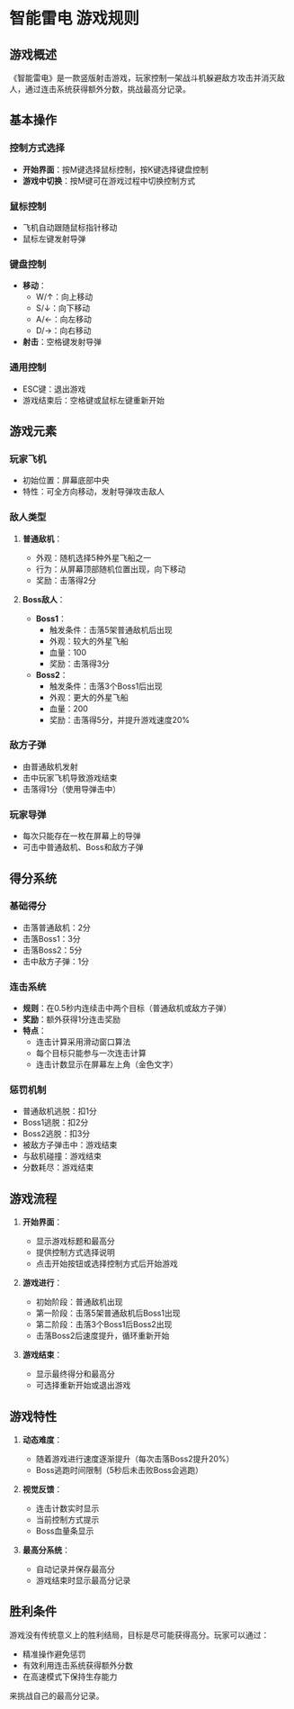 # 智能雷电 游戏规则

## 游戏概述
《智能雷电》是一款竖版射击游戏，玩家控制一架战斗机躲避敌方攻击并消灭敌人，通过连击系统获得额外分数，挑战最高分记录。

## 基本操作
### 控制方式选择
- **开始界面**：按M键选择鼠标控制，按K键选择键盘控制
- **游戏中切换**：按M键可在游戏过程中切换控制方式

### 鼠标控制
- 飞机自动跟随鼠标指针移动
- 鼠标左键发射导弹

### 键盘控制
- **移动**：
  - W/↑：向上移动
  - S/↓：向下移动
  - A/←：向左移动
  - D/→：向右移动
- **射击**：空格键发射导弹

### 通用控制
- ESC键：退出游戏
- 游戏结束后：空格键或鼠标左键重新开始

## 游戏元素
### 玩家飞机
- 初始位置：屏幕底部中央
- 特性：可全方向移动，发射导弹攻击敌人

### 敌人类型
1. **普通敌机**：
   - 外观：随机选择5种外星飞船之一
   - 行为：从屏幕顶部随机位置出现，向下移动
   - 奖励：击落得2分

2. **Boss敌人**：
   - **Boss1**：
     - 触发条件：击落5架普通敌机后出现
     - 外观：较大的外星飞船
     - 血量：100
     - 奖励：击落得3分
   - **Boss2**：
     - 触发条件：击落3个Boss1后出现
     - 外观：更大的外星飞船
     - 血量：200
     - 奖励：击落得5分，并提升游戏速度20%

### 敌方子弹
- 由普通敌机发射
- 击中玩家飞机导致游戏结束
- 击落得1分（使用导弹击中）

### 玩家导弹
- 每次只能存在一枚在屏幕上的导弹
- 可击中普通敌机、Boss和敌方子弹

## 得分系统
### 基础得分
- 击落普通敌机：2分
- 击落Boss1：3分
- 击落Boss2：5分
- 击中敌方子弹：1分

### 连击系统
- **规则**：在0.5秒内连续击中两个目标（普通敌机或敌方子弹）
- **奖励**：额外获得1分连击奖励
- **特点**：
  - 连击计算采用滑动窗口算法
  - 每个目标只能参与一次连击计算
  - 连击计数显示在屏幕左上角（金色文字）

### 惩罚机制
- 普通敌机逃脱：扣1分
- Boss1逃脱：扣2分
- Boss2逃脱：扣3分
- 被敌方子弹击中：游戏结束
- 与敌机碰撞：游戏结束
- 分数耗尽：游戏结束

## 游戏流程
1. **开始界面**：
   - 显示游戏标题和最高分
   - 提供控制方式选择说明
   - 点击开始按钮或选择控制方式后开始游戏

2. **游戏进行**：
   - 初始阶段：普通敌机出现
   - 第一阶段：击落5架普通敌机后Boss1出现
   - 第二阶段：击落3个Boss1后Boss2出现
   - 击落Boss2后速度提升，循环重新开始

3. **游戏结束**：
   - 显示最终得分和最高分
   - 可选择重新开始或退出游戏

## 游戏特性
1. **动态难度**：
   - 随着游戏进行速度逐渐提升（每次击落Boss2提升20%）
   - Boss逃跑时间限制（5秒后未击败Boss会逃跑）

2. **视觉反馈**：
   - 连击计数实时显示
   - 当前控制方式提示
   - Boss血量条显示

3. **最高分系统**：
   - 自动记录并保存最高分
   - 游戏结束时显示最高分记录

## 胜利条件
游戏没有传统意义上的胜利结局，目标是尽可能获得高分。玩家可以通过：
- 精准操作避免惩罚
- 有效利用连击系统获得额外分数
- 在高速模式下保持生存能力

来挑战自己的最高分记录。